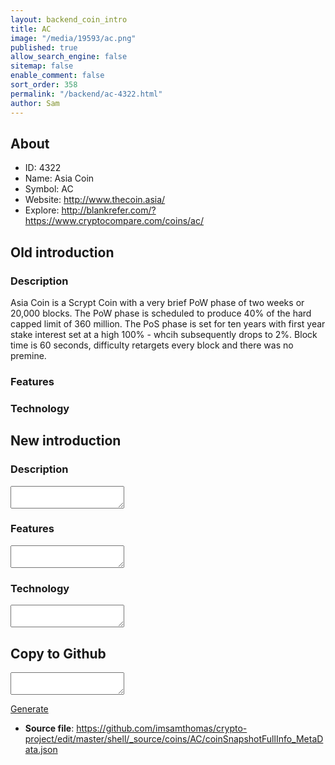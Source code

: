 ```yaml
---
layout: backend_coin_intro
title: AC
image: "/media/19593/ac.png"
published: true
allow_search_engine: false
sitemap: false
enable_comment: false
sort_order: 358
permalink: "/backend/ac-4322.html"
author: Sam
---
```


## About

- ID: 4322
- Name: Asia Coin
- Symbol: AC
- Website: http://www.thecoin.asia/
- Explore: http://blankrefer.com/?https://www.cryptocompare.com/coins/ac/


## Old introduction

### Description

<p>Asia Coin is a Scrypt Coin with a very brief PoW phase of two weeks or 20,000 blocks. The PoW phase is scheduled to produce 40% of the hard capped limit of 360 million. The PoS phase is set for ten years with first year stake interest set at a high 100% - whcih subsequently drops to 2%. Block time is 60 seconds, difficulty retargets every block and there was no premine.</p>

### Features


### Technology




## New introduction


### Description
<textarea id="meta_description" name="description"></textarea>

### Features
<textarea id="meta_features" name="features"></textarea>

### Technology
<textarea id="meta_technology" name="technology"></textarea>


## Copy to Github

<textarea id="coinsnapshotfullinfo_metadata"></textarea>

<a href="#gen" onclick="generateMetaDatJson()">Generate</a>

- **Source file**: <a href="https://github.com/imsamthomas/crypto-project/edit/master/shell/_source/coins/AC/coinSnapshotFullInfo_MetaData.json">https://github.com/imsamthomas/crypto-project/edit/master/shell/_source/coins/AC/coinSnapshotFullInfo_MetaData.json</a>


